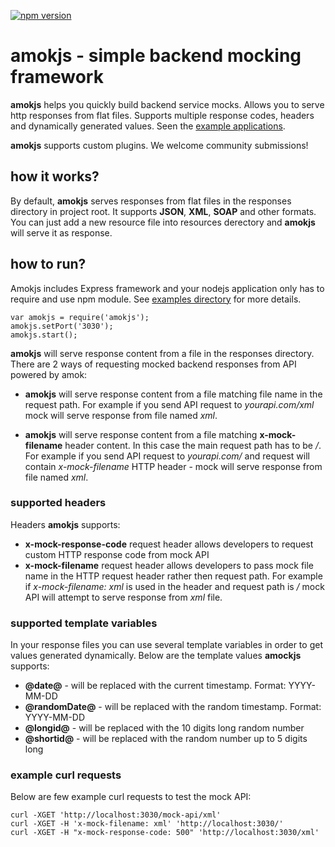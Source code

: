 [![npm version](https://badge.fury.io/js/amokjs.svg)](https://badge.fury.io/js/amokjs)

# amokjs - simple backend mocking framework

**amokjs** helps you quickly build backend service mocks. Allows you to serve http responses from flat files. Supports multiple response codes, headers and dynamically generated values. Seen the [example applications](https://github.com/sauliuz/amokjs/tree/master/examples).

**amokjs** supports custom plugins. We welcome community submissions!

## how it works?

By default, **amokjs** serves responses from flat files in the responses directory in project root. It supports **JSON**, **XML**, **SOAP** and other formats. You can just add a new resource file into resources derectory and **amokjs** will serve it as response.


## how to run?

Amokjs includes Express framework and your nodejs application only has to require and use npm module. See [examples directory](https://github.com/sauliuz/amok/tree/master/examples) for more details.

	var amokjs = require('amokjs');
	amokjs.setPort('3030');
	amokjs.start();


**amokjs** will serve response content from a file in the responses directory. There are 2 ways of requesting mocked backend responses from API powered by amok:

* **amokjs** will serve response content from a file matching file name in the request path. For example if you send API request to *yourapi.com/xml* mock will serve response from file named *xml*.

* **amokjs** will serve response content from a file matching **x-mock-filename** header content. In this case the main request path has to be */*. For example if you send API request to *yourapi.com/* and request will contain *x-mock-filename* HTTP header - mock will serve response from file named *xml*.

### supported headers

Headers **amokjs** supports:

* **x-mock-response-code** request header allows developers to request custom HTTP response code from mock API
* **x-mock-filename** request header allows developers to pass mock file name in the HTTP request header rather then request path. For example if *x-mock-filename: xml* is used in the header and request path is */* mock API will attempt to serve response from *xml* file.

### supported template variables

In your response files you can use several template variables in order to get values generated dynamically. Below are the template values **amockjs** supports:

* **@date@** - will be replaced with the current timestamp. Format: YYYY-MM-DD
* **@randomDate@** - will be replaced with the random timestamp. Format: YYYY-MM-DD
* **@longid@** - will be replaced with the 10 digits long random number
* **@shortid@** - will be replaced with the random number up to 5 digits long

### example curl requests

Below are few example curl requests to test the mock API:

	curl -XGET 'http://localhost:3030/mock-api/xml'
	curl -XGET -H 'x-mock-filename: xml' 'http://localhost:3030/'
	curl -XGET -H "x-mock-response-code: 500" 'http://localhost:3030/xml'
